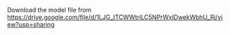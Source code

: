 Download the model file from https://drive.google.com/file/d/1LJG_ITCWWtriLC5NPrWxIDwekWbhU_Rj/view?usp=sharing
